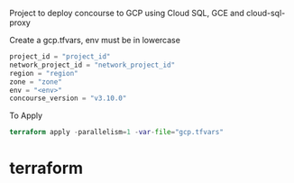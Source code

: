 Project to deploy concourse to GCP using Cloud SQL, GCE and cloud-sql-proxy

Create a gcp.tfvars, env must be in lowercase
```terraform
project_id = "project_id"
network_project_id = "network_project_id"
region = "region"
zone = "zone"
env = "<env>"
concourse_version = "v3.10.0"
```

To Apply
```terraform
terraform apply -parallelism=1 -var-file="gcp.tfvars"
```
# terraform
